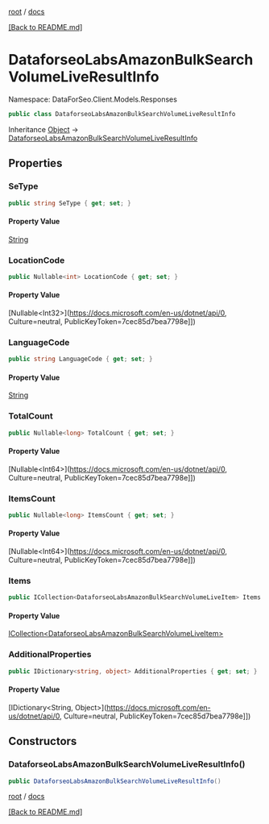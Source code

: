 [root](./../ "root") / [docs](./ "docs")

[[Back to README.md]](./../README.md "[Back to README.md]")

# DataforseoLabsAmazonBulkSearchVolumeLiveResultInfo

Namespace: DataForSeo.Client.Models.Responses

```csharp
public class DataforseoLabsAmazonBulkSearchVolumeLiveResultInfo
```

Inheritance [Object](https://docs.microsoft.com/en-us/dotnet/api/Object) → [DataforseoLabsAmazonBulkSearchVolumeLiveResultInfo](./DataforseoLabsAmazonBulkSearchVolumeLiveResultInfo.md)

## Properties

### **SeType**

```csharp
public string SeType { get; set; }
```

#### Property Value

[String](https://docs.microsoft.com/en-us/dotnet/api/String)<br>

### **LocationCode**

```csharp
public Nullable<int> LocationCode { get; set; }
```

#### Property Value

[Nullable&lt;Int32&gt;](https://docs.microsoft.com/en-us/dotnet/api/0, Culture=neutral, PublicKeyToken=7cec85d7bea7798e]])<br>

### **LanguageCode**

```csharp
public string LanguageCode { get; set; }
```

#### Property Value

[String](https://docs.microsoft.com/en-us/dotnet/api/String)<br>

### **TotalCount**

```csharp
public Nullable<long> TotalCount { get; set; }
```

#### Property Value

[Nullable&lt;Int64&gt;](https://docs.microsoft.com/en-us/dotnet/api/0, Culture=neutral, PublicKeyToken=7cec85d7bea7798e]])<br>

### **ItemsCount**

```csharp
public Nullable<long> ItemsCount { get; set; }
```

#### Property Value

[Nullable&lt;Int64&gt;](https://docs.microsoft.com/en-us/dotnet/api/0, Culture=neutral, PublicKeyToken=7cec85d7bea7798e]])<br>

### **Items**

```csharp
public ICollection<DataforseoLabsAmazonBulkSearchVolumeLiveItem> Items { get; set; }
```

#### Property Value

[ICollection&lt;DataforseoLabsAmazonBulkSearchVolumeLiveItem&gt;](./DataforseoLabsAmazonBulkSearchVolumeLiveItem.md)<br>

### **AdditionalProperties**

```csharp
public IDictionary<string, object> AdditionalProperties { get; set; }
```

#### Property Value

[IDictionary&lt;String, Object&gt;](https://docs.microsoft.com/en-us/dotnet/api/0, Culture=neutral, PublicKeyToken=7cec85d7bea7798e]])<br>

## Constructors

### **DataforseoLabsAmazonBulkSearchVolumeLiveResultInfo()**

```csharp
public DataforseoLabsAmazonBulkSearchVolumeLiveResultInfo()
```

[root](./../ "root") / [docs](./ "docs")

[[Back to README.md]](./../README.md "[Back to README.md]")